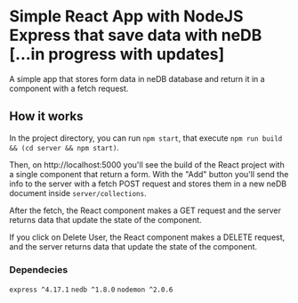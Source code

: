 # Simple React App with NodeJS Express that save data with neDB [...in progress with updates]

A simple app that stores form data in neDB database and return it in a component with a fetch request.

## How it works

In the project directory, you can run `npm start`, that execute `npm run build && (cd server && npm start)`.

Then, on http://localhost:5000 you'll see the build of the React project with a single component that return a form.
With the "Add" button you'll send the info to the server with a fetch POST request and stores them in a new neDB document inside `server/collections`.

After the fetch, the React component makes a GET request and the server returns data that update the state of the component.

If you click on Delete User, the React component makes a DELETE request, and the server returns data that update the state of the component.

### Dependecies

`express ^4.17.1` `nedb ^1.8.0` `nodemon ^2.0.6`
